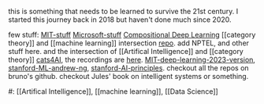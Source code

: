this is something that needs to be learned to survive the 21st century. I started this journey back in 2018 but haven't done much since 2020.

few stuff: [MIT-stuff](https://twitter.com/akshay_pachaar/status/1663885564687556611?s=20) [Microsoft-stuff](https://twitter.com/dr_cintas/status/1665721683968245760?s=20) [Compositional Deep Learning](https://github.com/bgavran/Compositional_Deep_Learning) [[category theory]] and [[machine learning]] intersection [repo](https://github.com/bgavran/Category_Theory_Machine_Learning). add NPTEL, and other stuff here. and the intersection of [[Artifical Intelligence]] and [[category theory]] [cats4AI](https://cats.for.ai), the recordings are [here](https://youtube.com/playlist?list=PLSdFiFTAI4sQ0Rg4BIZcNnU-45I9DI-VB). [MIT-deep-learning-2023-version](https://www.youtube.com/playlist?list=PLtBw6njQRU-rwp5__7C0oIVt26ZgjG9NI), [stanford-ML-andrew-ng](https://www.youtube.com/playlist?list=PLoROMvodv4rMiGQp3WXShtMGgzqpfVfbU), [stanford-AI-principles](https://www.youtube.com/playlist?list=PLoROMvodv4rO1NB9TD4iUZ3qghGEGtqNX). checkout all the repos on bruno's github. checkout Jules' book on intelligent systems or something.

#: [[Artifical Intelligence]], [[machine learning]], [[Data Science]] 
